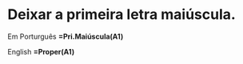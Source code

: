 # Deixar a primeira letra maiúscula.
Em Porturguês
**=Pri.Maiúscula(A1)**<p>

English
**=Proper(A1)**<p>
